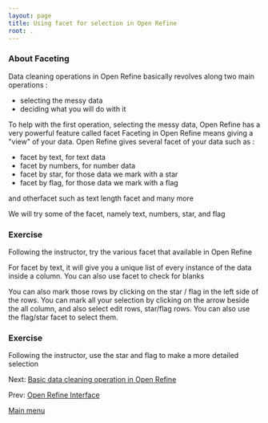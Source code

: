 ```yaml
---
layout: page
title: Using facet for selection in Open Refine
root: .
---
```


### About Faceting

Data cleaning operations in Open Refine basically revolves along two main operations :

- selecting the messy data
- deciding what you will do with it

To help with the first operation, selecting the messy data, Open Refine has a very powerful feature called facet
Faceting in Open Refine means giving a "view" of your data. Open Refine gives several facet of your data such as :

- facet by text, for text data
- facet by numbers, for number data
- facet by star, for those data we mark with a star
- facet by flag, for those data we mark with a flag

and otherfacet such as text length facet and many more

We will try some of the facet, namely text, numbers, star, and flag

### Exercise

Following the instructor, try the various facet that available in Open Refine

For facet by text, it will give you a unique list of every instance of the data inside a column. You can also use facet to check for blanks

You can also mark those rows by clicking on the star / flag in the left side of the rows. You can mark all your selection by clicking on the arrow beside the all column, and also select edit rows, star/flag rows. You can also use the flag/star facet to select them.

### Exercise

Following the instructor, use the star and flag to make a more detailed selection

Next: [Basic data cleaning operation in Open Refine](open-refine-05-basic.html)

Prev: [Open Refine Interface](open-refine-03-interface.html)


[Main menu](index.html)
